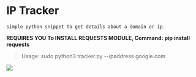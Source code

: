 # IP Tracker
```simple python snippet to get details about a domain or ip```

**REQUIRES YOU To INSTALL REQUESTS MODULE, Command: pip install requests**
>Usage: sudo python3 tracker.py --ipaddress google.com

![](iptracker.png)

